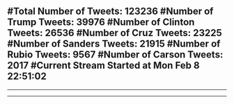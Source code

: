 #Total Number of Tweets: 123236 
#Number of Trump Tweets: 39976
#Number of Clinton Tweets: 26536
#Number of Cruz Tweets: 23225
#Number of Sanders Tweets: 21915
#Number of Rubio Tweets: 9567
#Number of Carson Tweets: 2017
#Current Stream Started at Mon Feb  8 22:51:02
---
---
---
